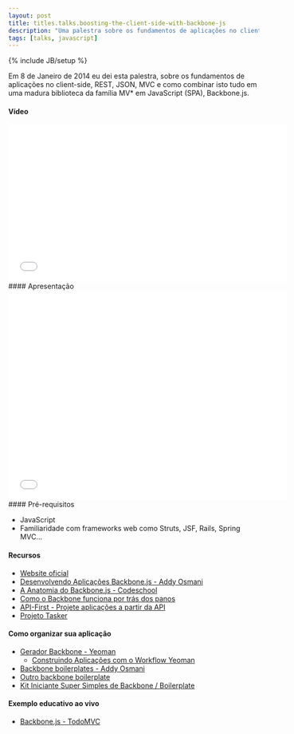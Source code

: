 ```yaml
---
layout: post
title: titles.talks.boosting-the-client-side-with-backbone-js
description: "Uma palestra sobre os fundamentos de aplicações no client-side, REST, JSON, MVC e como combinar isto tudo em uma madura biblioteca da família MV* em JavaScript (SPA), Backbone.js."
tags: [talks, javascript]
---
```

{% include JB/setup %}

Em 8 de Janeiro de 2014 eu dei esta palestra, sobre os fundamentos de aplicações no client-side, REST, JSON, MVC e como combinar isto tudo em uma madura biblioteca da família MV* em JavaScript (SPA), Backbone.js.
<br/>
#### Vídeo
<iframe width="560" height="315" src="//www.youtube.com/embed/8ZzqMFAU_Kw" frameborder="0" allowfullscreen="allowfullscreen"> </iframe><br/>
#### Apresentação
<iframe src="//slid.es/avenuecode/boosting-the-client-side-with-backbone-js/embed" width="560" height="420" scrolling="no" frameborder="0" allowfullscreen="allowfullscreen"> </iframe><br/>
#### Pré-requisitos

* JavaScript
* Familiaridade com frameworks web como Struts, JSF, Rails, Spring MVC...

#### Recursos

* [Website oficial](http://backbonejs.org)
* [Desenvolvendo Aplicações Backbone.js - Addy Osmani](http://addyosmani.github.io/backbone-fundamentals)
* [A Anatomia do Backbone.js - Codeschool](http://backbone.codeschool.com)
* [Como o Backbone funciona por trás dos panos](http://backbonejs.org/docs/backbone.html)
* [API-First - Projete aplicações a partir da API](http://www.api-first.com/)
* [Projeto Tasker](https://github.com/tiagorg/tasker)

#### Como organizar sua aplicação

* [Gerador Backbone - Yeoman](https://github.com/yeoman/generator-backbone)
    * [Construindo Aplicações com o Workflow Yeoman](http://net.tutsplus.com/tutorials/javascript-ajax/building-apps-with-the-yeoman-workflow/)
* [Backbone boilerplates - Addy Osmani](https://github.com/addyosmani/backbone-boilerplates)
* [Outro backbone boilerplate](http://backboneboilerplate.com/)
* [Kit Iniciante Super Simples de Backbone / Boilerplate](http://webapplog.com/super-simple-backbone-starter-kit-boilerplate/)

#### Exemplo educativo ao vivo

* [Backbone.js - TodoMVC](http://todomvc.com/architecture-examples/backbone/)